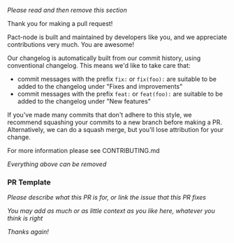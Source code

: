 _Please read and then remove this section_

Thank you for making a pull request!

Pact-node is built and maintained by developers like you, and we appreciate contributions very much. You are awesome!

Our changelog is automatically built from our commit history, using conventional changelog. This means we'd like to take care that:

- commit messages with the prefix `fix:` or `fix(foo):` are suitable to be added to the changelog under "Fixes and improvements"
- commit messages with the prefix `feat:` or `feat(foo):` are suitable to be added to the changelog under "New features"

If you've made many commits that don't adhere to this style, we recommend squashing 
your commits to a new branch before making a PR. Alternatively, we can do a squash
merge, but you'll lose attribution for your change.

For more information please see CONTRIBUTING.md

_Everything above can be removed_

### PR Template

_Please describe what this PR is for, or link the issue that this PR fixes_

_You may add as much or as little context as you like here, whatever you think is right_

_Thanks again!_
